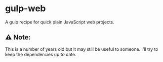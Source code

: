 # gulp-web

A gulp recipe for quick plain JavaScript web projects.

## :warning: Note:

This is a number of years old but it may still be useful to someone.
I'll try to keep the dependencies up to date.
